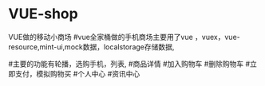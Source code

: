# VUE-shop
VUE做的移动小商场
#vue全家桶做的手机商场主要用了vue ，vuex，vue-resource,mint-ui,mock数据，localstorage存储数据,

#主要的功能有轮播，选购手机，列表,
#商品详情
#加入购物车
#删除购物车
#立即支付，模拟购物买
#个人中心
#资讯中心
